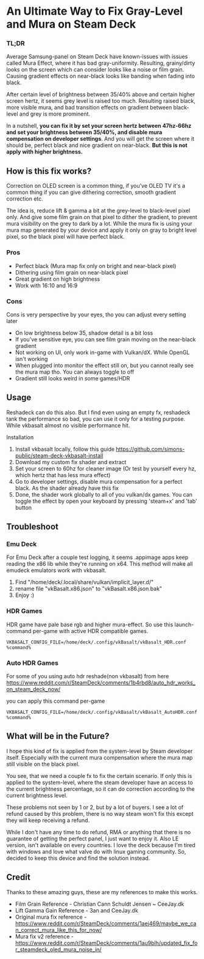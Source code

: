 # An Ultimate Way to Fix Gray-Level and Mura on Steam Deck

### TL;DR

Average Samsung-panel on Steam Deck have known-issues with issues called Mura Effect, where it has bad gray-uniformity. Resulting, grainy/dirty looks on the screen which can consider looks like a noise or film grain. Causing gradient effects on near-black looks like banding when fading into black.

After certain level of brightness between 35/40% above and certain higher screen hertz, it seems grey level is raised too much. Resulting raised black, more visible mura, and bad transition effects on gradient between black-level and grey is more prominent.

In a nutshell, **you can fix it by set your screen hertz between 47hz-66hz and set your brightness between 35/40%, and disable mura compensation on developer settings**. And you will get the screen where it should be, perfect black and nice gradient on near-black. **But this is not apply with higher brightness.**

## How is this fix works?

Correction on OLED screen is a common thing, if you've OLED TV it's a common thing if you can give dithering correction, smooth gradient correction etc.

The idea is, reduce lift & gamma a bit at the grey-level to black-level pixel only. And give some film grain on that pixel to dither the gradient, to prevent mura visibility on the grey to dark by a lot. While the mura fix is using your mura map generated by your device and apply it only on gray to bright level pixel, so the black pixel will have perfect black.

### Pros
- Perfect black (Mura map fix only on bright and near-black pixel)
- Dithering using film grain on near-black pixel
- Great gradient on high brightness
- Work with 16:10 and 16:9

### Cons
Cons is very perspective by your eyes, tho you can adjust every setting later
- On low brightness below 35, shadow detail is a bit loss
- If you've sensitive eye, you can see film grain moving on the near-black gradient
- Not working on UI, only work in-game with Vulkan/dX. While OpenGL isn't working
- When plugged into monitor the effect still on, but you cannot really see the mura map tho. You can always toggle to off
- Gradient still looks weird in some games/HDR

## Usage
Reshadeck can do this also. But I find even using an empty fx, reshadeck tank the performance so bad, you can use it only for a testing purpose. While vkbasalt almost no visible performance hit.

Installation
1. Install vkbasalt locally, follow this guide https://github.com/simons-public/steam-deck-vkbasalt-install
2. Download my custom fix shader and extract
3. Set your screen to 60hz for cleaner image (Or test by yourself every hz, which hertz that has less mura effect)
4. Go to developer settings, disable mura compensation for a perfect black. As the shader already have this fix
5. Done, the shader work globally to all of you vulkan/dx games. You can toggle the effect by open your keyboard by pressing 'steam+x' and 'tab' button

## Troubleshoot
### Emu Deck
For Emu Deck after a couple test logging, it seems .appimage apps keep reading the x86 lib while they're running on x64. This method will make all emudeck emulators work with vkbasalt.

1. Find "/home/deck/.local/share/vulkan/implicit_layer.d/"
2. rename file "vkBasalt.x86.json" to "vkBasalt.x86.json.bak"
3. Enjoy :)

### HDR Games
HDR game have pale base rgb and higher mura-effect. So use this launch-command per-game with active HDR compatible games.
```
VKBASALT_CONFIG_FILE=/home/deck/.config/vkBasalt/vkBasalt_HDR.conf %command%
```

### Auto HDR Games
For some of you using auto hdr reshade(non vkbasalt) from here https://www.reddit.com/r/SteamDeck/comments/1b4rbd8/auto_hdr_works_on_steam_deck_now/

you can apply this command per-game
```
VKBASALT_CONFIG_FILE=/home/deck/.config/vkBasalt/vkBasalt_AutoHDR.conf %command%
```

## What will be in the Future?
I hope this kind of fix is applied from the system-level by Steam developer itself. Especially with the current mura compensation where the mura map still visible on the black pixel.

You see, that we need a couple fx to fix the certain scenario. If only this is applied to the system-level, where the steam developer have an access to the current brightness percentage, so it can do correction according to the current brightness level.

These problems not seen by 1 or 2, but by a lot of buyers. I see a lot of refund caused by this problem, there is no way steam won't fix this except they will keep receiving a refund.

While I don't have any time to do refund, RMA or anything that there is no guarantee of getting the perfect panel, I just want to enjoy it. Also LE version, isn't available on every countries. I love the deck because I'm tired with windows and love what valve do with linux gaming community. So, decided to keep this device and find the solution instead.

## Credit
Thanks to these amazing guys, these are my references to make this works.
- Film Grain Reference - Christian Cann Schuldt Jensen ~ CeeJay.dk
- Lift Gamma Gain Reference - 3an and CeeJay.dk
- Original mura fix reference - https://www.reddit.com/r/SteamDeck/comments/1aej469/maybe_we_can_correct_mura_like_this_for_now/
- Mura fix v2 reference - https://www.reddit.com/r/SteamDeck/comments/1au9blh/updated_fix_for_steamdeck_oled_mura_noise_in/
